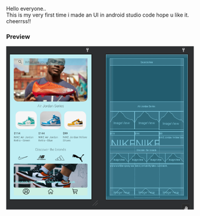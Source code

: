 Hello everyone..  
This is my very first time i made an UI in android studio code hope u like it. cheerrss!!  
### Preview
![image](myUI/preview.png)
